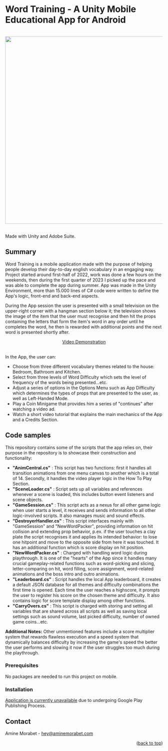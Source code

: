 <a name="readme-top"></a>
# Word Training - A Unity Mobile Educational App for Android

</br>
<div align="center">
<img src="https://github.com/A-Morabet/word-training/blob/main/02-screenshot.png" width="600"/>
</div>
</br>

Made with Unity and Adobe Suite.

## Summary

Word Training is a mobile application made with the purpose of helping people develop their day-to-day english vocabulary in an engaging way.
Project started around first-half of 2022, work was done a few hours on the weekends, then during the first quarter of 2023 I picked up the pace
and was able to complete the app during summer.
App was made in the Unity Environment, more than 15.000 lines of C# code were written to define the App's logic, front-end and back-end aspects.

During the App session the user is presented with a small television on the upper-right corner with a hangman section below it; the television shows
the image of the item that the user must recognise and then hit the props containing the letters that form the item's word in any order until 
he completes the word, he then is rewarded with additional points and the next word is presented shortly after.</br><div align="middle"><a href="https://aminemorabet.com/vids/portfolio-02.mp4#t=0.1" target="__blank" align="middle">Video Demonstration</a></div></br>

In the App, the user can:

- Choose from three different vocabulary themes related to the house: Bedroom, Bathroom and Kitchen.
- Select from three levels of Word Difficulty which sets the level of frequency of the words being presented...etc.
- Adjust a series of options in the Options Menu such as App Difficulty which determines the types of props that are presented to the user, as well as Left-Handed Mode.
- Play a Coin Minigame that provides him a series of "continues" after watching a video ad.
- Watch a short video tutorial that explains the main mechanics of the App and a Credits Section.

## Code samples

This repository contains some of the scripts that the app relies on, their purpose in the repository is to showcase their construction and functionality:

* <b>"AnimCentral.cs"</b> : This script has two functions: first it handles all transition animations from one menu canvas to another which is a total of 14. Secondly, it handles the video player logic in the How To Play Section.
* <b>"SceneLoader.cs"</b> : Script sets up all variables and references whenever a scene is loaded, this includes button event listeners and scene objects.
* <b>"GameSession.cs"</b> : This script acts as a nexus for all other game logic when user starts a level, it receives and sends information to all other logic-involved scripts. It also manages music and sound effects.
* <b>"DestroyerHandler.cs"</b> : This script interfaces mainly with "GameSession" and "NewWordPacker", providing information on hit collision and extending prop behavior, p.ex. if the user touches a clay plate the script recognises it and applies its intended behavior: to lose one hitpoint and move to the opposite side from here it was touched. It has an additional function which is score display on hit position.
* <b>"NewWordPacker.cs"</b> : Charged with handling word logic during playthrough. It is one of the "hearts" of the App since it handles many crucial gameplay-related functions such as word-picking and slicing, letter-comparing on hit, word filling, score assignment, word-related animations and the boss intro and outro animations.
* <b>"Leaderboard.cs"</b> : Script handles the local App leaderboard, it creates a default JSON database for all themes and difficulty combinations the first time is opened. Each time the user reaches a highscore, it prompts the user to register his score on the chosen theme and difficulty. It also contains logic for score template display among other functions.
* <b>"CarryOvers.cs"</b> : This script is charged with storing and setting all variables that are shared across all scripts as well as saving local settings such as sound volume, last picked difficulty, number of owned game coins...etc.

<b>Additional Notes:</b> Other unmentioned features include a score multiplier system that rewards flawless execution and a speed system that dynamically balances difficulty by increasing the game's speed the better the user performs and slowing it now if the user struggles too much during the playthrough.

### Prerequisites

No packages are needed to run this project on mobile.

### Installation

<ins>Application is currently unavailable</ins> due to undergoing Google Play Publishing Process.

## Contact

Amine Morabet - hey@aminemorabet.com

<p align="right">(<a href="#readme-top">back to top</a>)</p>

